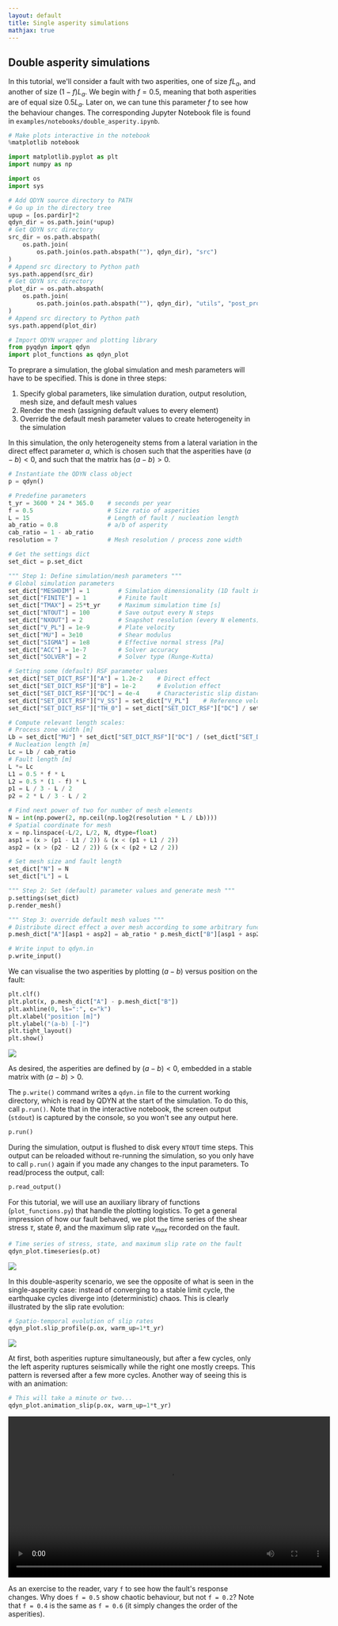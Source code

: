 ```yaml
---
layout: default
title: Single asperity simulations
mathjax: true
---
```


## Double asperity simulations

In this tutorial, we'll consider a fault with two asperities, one of size $f L_a$, and another of size $(1-f)L_a$. We begin with $f = 0.5$, meaning that both asperities are of equal size $0.5 L_a$. Later on, we can tune this parameter $f$ to see how the behaviour changes. The corresponding Jupyter Notebook file is found in `examples/notebooks/double_asperity.ipynb`.

```python
# Make plots interactive in the notebook
%matplotlib notebook

import matplotlib.pyplot as plt
import numpy as np

import os
import sys

# Add QDYN source directory to PATH
# Go up in the directory tree
upup = [os.pardir]*2
qdyn_dir = os.path.join(*upup)
# Get QDYN src directory
src_dir = os.path.abspath(
    os.path.join(
        os.path.join(os.path.abspath(""), qdyn_dir), "src")
)
# Append src directory to Python path
sys.path.append(src_dir)
# Get QDYN src directory
plot_dir = os.path.abspath(
    os.path.join(
        os.path.join(os.path.abspath(""), qdyn_dir), "utils", "post_processing")
)
# Append src directory to Python path
sys.path.append(plot_dir)

# Import QDYN wrapper and plotting library
from pyqdyn import qdyn
import plot_functions as qdyn_plot
```

To preprare a simulation, the global simulation and mesh parameters will have to be specified. This is done in three steps: 

1. Specify global parameters, like simulation duration, output resolution, mesh size, and default mesh values
2. Render the mesh (assigning default values to every element)
3. Override the default mesh parameter values to create heterogeneity in the simulation

In this simulation, the only heterogeneity stems from a lateral variation in the direct effect parameter $a$, which is chosen such that the asperities have $(a-b) < 0$, and such that the matrix has $(a - b) > 0$.

```python
# Instantiate the QDYN class object
p = qdyn()

# Predefine parameters
t_yr = 3600 * 24 * 365.0    # seconds per year
f = 0.5                     # Size ratio of asperities
L = 15                      # Length of fault / nucleation length
ab_ratio = 0.8              # a/b of asperity
cab_ratio = 1 - ab_ratio
resolution = 7              # Mesh resolution / process zone width

# Get the settings dict
set_dict = p.set_dict

""" Step 1: Define simulation/mesh parameters """
# Global simulation parameters
set_dict["MESHDIM"] = 1        # Simulation dimensionality (1D fault in 2D medium)
set_dict["FINITE"] = 1         # Finite fault
set_dict["TMAX"] = 25*t_yr     # Maximum simulation time [s]
set_dict["NTOUT"] = 100        # Save output every N steps
set_dict["NXOUT"] = 2          # Snapshot resolution (every N elements)
set_dict["V_PL"] = 1e-9        # Plate velocity
set_dict["MU"] = 3e10          # Shear modulus
set_dict["SIGMA"] = 1e8        # Effective normal stress [Pa]
set_dict["ACC"] = 1e-7         # Solver accuracy
set_dict["SOLVER"] = 2         # Solver type (Runge-Kutta)

# Setting some (default) RSF parameter values
set_dict["SET_DICT_RSF"]["A"] = 1.2e-2    # Direct effect
set_dict["SET_DICT_RSF"]["B"] = 1e-2      # Evolution effect
set_dict["SET_DICT_RSF"]["DC"] = 4e-4     # Characteristic slip distance
set_dict["SET_DICT_RSF"]["V_SS"] = set_dict["V_PL"]    # Reference velocity [m/s]
set_dict["SET_DICT_RSF"]["TH_0"] = set_dict["SET_DICT_RSF"]["DC"] / set_dict["V_PL"]    # Initial state [s]

# Compute relevant length scales:
# Process zone width [m]
Lb = set_dict["MU"] * set_dict["SET_DICT_RSF"]["DC"] / (set_dict["SET_DICT_RSF"]["B"] * set_dict["SIGMA"])
# Nucleation length [m]
Lc = Lb / cab_ratio
# Fault length [m]
L *= Lc
L1 = 0.5 * f * L
L2 = 0.5 * (1 - f) * L
p1 = L / 3 - L / 2
p2 = 2 * L / 3 - L / 2

# Find next power of two for number of mesh elements
N = int(np.power(2, np.ceil(np.log2(resolution * L / Lb))))
# Spatial coordinate for mesh
x = np.linspace(-L/2, L/2, N, dtype=float)
asp1 = (x > (p1 - L1 / 2)) & (x < (p1 + L1 / 2))
asp2 = (x > (p2 - L2 / 2)) & (x < (p2 + L2 / 2))

# Set mesh size and fault length
set_dict["N"] = N
set_dict["L"] = L

""" Step 2: Set (default) parameter values and generate mesh """
p.settings(set_dict)
p.render_mesh()

""" Step 3: override default mesh values """
# Distribute direct effect a over mesh according to some arbitrary function
p.mesh_dict["A"][asp1 + asp2] = ab_ratio * p.mesh_dict["B"][asp1 + asp2]

# Write input to qdyn.in
p.write_input()
```

We can visualise the two asperities by plotting $(a-b)$ versus position on the fault:
```python
plt.clf()
plt.plot(x, p.mesh_dict["A"] - p.mesh_dict["B"])
plt.axhline(0, ls=":", c="k")
plt.xlabel("position [m]")
plt.ylabel("(a-b) [-]")
plt.tight_layout()
plt.show()
```

![](img/tutorials/double_asperity/asperities_a-b.png)

As desired, the asperities are defined by $(a-b) < 0$, embedded in a stable matrix with $(a-b) > 0$.

The `p.write()` command writes a `qdyn.in` file to the current working directory, which is read by QDYN at the start of the simulation. To do this, call `p.run()`. Note that in the interactive notebook, the screen output (`stdout`) is captured by the console, so you won't see any output here.

```python
p.run()
```
During the simulation, output is flushed to disk every `NTOUT` time steps. This output can be reloaded without re-running the simulation, so you only have to call `p.run()` again if you made any changes to the input parameters. To read/process the output, call:
```python
p.read_output()
```

For this tutorial, we will use an auxiliary library of functions (`plot_functions.py`) that handle the plotting logistics. To get a general impression of how our fault behaved, we plot the time series of the shear stress $\tau$, state $\theta$, and the maximum slip rate $v_{max}$ recorded on the fault.

```python
# Time series of stress, state, and maximum slip rate on the fault
qdyn_plot.timeseries(p.ot)
```

![](img/tutorials/double_asperity/timeseries.png)

In this double-asperity scenario, we see the opposite of what is seen in the single-asperity case: instead of converging to a stable limit cycle, the earthquake cycles diverge into (deterministic) chaos. This is clearly illustrated by the slip rate evolution:

```python
# Spatio-temporal evolution of slip rates
qdyn_plot.slip_profile(p.ox, warm_up=1*t_yr)
```

![](img/tutorials/double_asperity/slip_map.png)

At first, both asperities rupture simultaneously, but after a few cycles, only the left asperity ruptures seismically while the right one mostly creeps. This pattern is reversed after a few more cycles. Another way of seeing this is with an animation:

```python
# This will take a minute or two...
qdyn_plot.animation_slip(p.ox, warm_up=1*t_yr)
```
<video width="650" autoplay loop>
    <source src="img/tutorials/double_asperity/slip_profile.mp4" type="video/mp4">
</video>

As an exercise to the reader, vary `f` to see how the fault's response changes. Why does `f = 0.5` show chaotic behaviour, but not `f = 0.2`? Note that `f = 0.4` is the same as `f = 0.6` (it simply changes the order of the asperities).